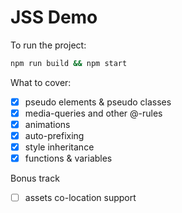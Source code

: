 JSS Demo
====================

To run the project:

```sh
npm run build && npm start
```

What to cover:

- [x] pseudo elements & pseudo classes
- [x] media-queries and other @-rules
- [x] animations
- [x] auto-prefixing
- [x] style inheritance
- [x] functions & variables

Bonus track

- [ ] assets co-location support
